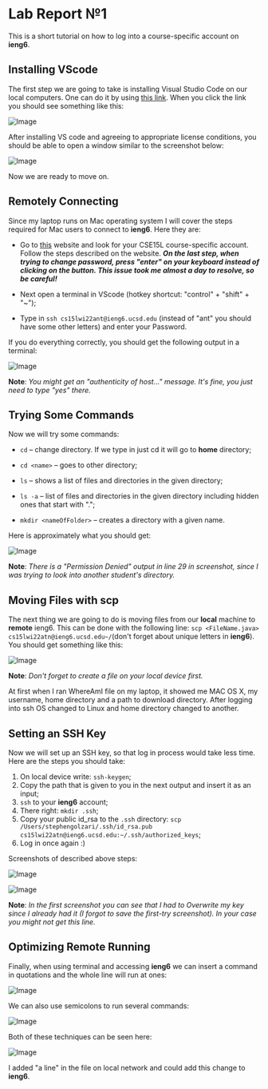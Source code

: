 # Lab Report №1

This is a short tutorial on how to log into a course-specific account on **ieng6**.

## Installing VScode
The first step we are going to take is installing Visual Studio Code on our local computers. One can do it by using [this link](https://code.visualstudio.com/download). When you click the link you should see something like this:

![Image](VS-website.png)

After installing VS code and agreeing to appropriate license conditions, you should be able to open a window similar to the screenshot below:

![Image](VS-Installment.png)

Now we are ready to move on.

## Remotely Connecting

Since my laptop runs on Mac operating system I will cover the steps required for Mac users to connect to **ieng6**. Here they are:

* Go to [this](https://sdacs.ucsd.edu/~icc/index.php) website and look for your CSE15L course-specific account. Follow the steps described on the website. ***On the last step, when trying to change password, press "enter" on your keyboard instead of clicking on the button. This issue took me almost a day to resolve, so be careful!***

* Next open a terminal in VScode (hotkey shortcut: "control" + "shift" + "~");

* Type in `ssh cs15lwi22ant@ieng6.ucsd.edu` (instead of "ant" you should have some other letters) and enter your Password.

If you do everything correctly, you should get the following output in a terminal:

![Image](SSH-login.png)

**Note**: *You might get an "authenticity of host..." message. It's fine, you just need to type "yes" there.*

## Trying Some Commands

Now we will try some commands:

* `cd` – change directory. If we type in just cd it will go to **home** directory;

* `cd <name>` – goes to other directory;

* `ls` – shows a list of files and directories in the given directory;

* `ls -a` – list of files and directories in the given directory including hidden ones that start with ".";

* `mkdir <nameOfFolder>` – creates a directory with a given name. 

Here is approximately what you should get:

![Image](Trying-Some-Commands.png)

**Note**: *There is a "Permission Denied" output in line 29 in screenshot, since I was trying to look into another student's directory.*

## Moving Files with **scp**

The next thing we are going to do is moving files from our **local** machine to **remote** ieng6. This can be done with the following line: `scp <FileName.java> cs15lwi22atn@ieng6.ucsd.edu~/`(don't forget about unique letters in **ieng6**). You should get something like this:

![Image](SCP.png)

**Note**: *Don't forget to create a file on your local device first.*

At first when I ran WhereAmI file on my laptop, it showed me MAC OS X, my username, home directory and a path to download directory. After logging into ssh OS changed to Linux and home directory changed to another. 

## Setting an SSH Key

Now we will set up an SSH key, so that log in process would take less time. Here are the steps you should take:

1. On local device write: `ssh-keygen`;
2. Copy the path that is given to you in the next output and insert it as an input;
3. `ssh` to your **ieng6** account;
4. There right: `mkdir .ssh`;
5. Copy your public id_rsa to the `.ssh` directory: `scp /Users/stephengolzari/.ssh/id_rsa.pub cs15lwi22atn@ieng6.ucsd.edu:~/.ssh/authorized_keys`;
6. Log in once again :)

Screenshots of described above steps:

![Image](cool-terminal.png)

![Image](cool-terminal-2.png)

**Note**: *In the first screenshot you can see that I had to Overwrite my key since I already had it (I forgot to save the first-try screenshot). In your case you might not get this line.*

## Optimizing Remote Running

Finally, when using terminal and accessing **ieng6** we can insert a command in quotations and the whole line will run at ones:

![Image](ls-in-qot.png)

We can also use semicolons to run several commands:

![Image](semicolon.png)

Both of these techniques can be seen here:

![Image](megaThing.png)

I added "a line" in the file on local network and could add this change to **ieng6**.